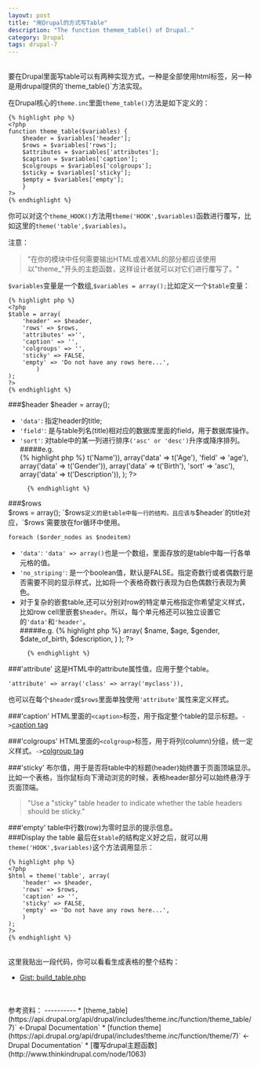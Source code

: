 ```yaml
---
layout: post
title: "用Drupal的方式写Table"
description: "The function themem_table() of Drupal."
category: Drupal
tags: drupal-7
---
```

<br>
要在Drupal里面写table可以有两种实现方式，一种是全部使用html标签，另一种是用drupal提供的`theme_table()`方法实现。  

在Drupal核心的`theme.inc`里面`theme_table()`方法是如下定义的：  

	{% highlight php %}
	<?php
	function theme_table($variables) {
		$header = $variables['header'];
		$rows = $variables['rows'];
		$attributes = $variables['attributes'];
		$caption = $variables['caption'];
		$colgroups = $variables['colgroups'];
		$sticky = $variables['sticky'];
		$empty = $variables['empty'];
		}
	?>
	{% endhighlight %}  
你可以对这个`theme_HOOK()`方法用`theme('HOOK',$variables)`函数进行覆写，比如这里的`theme('table',$variables)`。  

注意：  
> "在你的模块中任何需要输出HTML或者XML的部分都应该使用以"theme_"开头的主题函数，这样设计者就可以对它们进行覆写了。"  

`$variables`变量是一个数组,`$variables = array();`比如定义一个`$table`变量：

	{% highlight php %}
	<?php
	$table = array(
        'header' => $header,
        'rows' => $rows,
		'attributes' =>'',
        'caption' => '', 
		'colgroups' => '',
        'sticky' => FALSE, 
        'empty' => 'Do not have any rows here...',
            )
    );  
	?>
	{% endhighlight %}
###$header
	$header = array();
* `'data'`: 指定header的title;  
* `'field'`: 是与table列名(title)相对应的数据库里面的field，用于数据库操作。  
* `'sort'`: 对table中的某一列进行排序`('asc' or 'desc')`升序或降序排列。  
#####e.g.  
		{% highlight php %}
	<?php
		$header = array(
        	array('data' => t('Name')),
        	array('data' => t('Age'), 'field' => 'age'),
        	array('data' => t('Gender')),
        	array('data' => t('Birth'), 'sort' => 'asc'),
        	array('data' => t('Description')),
    	);
	?>
		{% endhighlight %}

###$rows	
	$rows = array();
`$rows`定义的是table中每一行的结构，且应该与`$header`的title对应，`$rows`需要放在for循环中使用。  

	foreach ($order_nodes as $nodeitem)

* `'data'`: `'data' => array()`也是一个数组，里面存放的是table中每一行各单元格的值。  
* `'no_striping'`: 是一个boolean值，默认是FALSE。指定奇数行或者偶数行是否需要不同的显示样式，比如将一个表格奇数行表现为白色偶数行表现为黄色。  
* 对于复杂的嵌套table,还可以分别对row的特定单元格指定你希望定义样式，比如row cell里嵌套`$header`。所以，每个单元格还可以独立设置它的`'data'`和`'header'`。  
#####e.g.
		{% highlight php %}
	<?php
		$rows = array(
            'data' => array(
                $name,
                $age,
                $gender,
                $date_of_birth,
                $description,
            )
		);
	?>
		{% endhighlight %}

###'attribute'
这是HTML中的attribute属性值，应用于整个table。  

	'attribute' => array('class' => array('myclass')),
也可以在每个`$header`或`$rows`里面单独使用`'attribute'`属性来定义样式。

###'caption'
HTML里面的`<caption>`标签，用于指定整个table的显示标题。`->`[caption tag](http://www.w3schools.com/tags/tag_caption.asp)

###'colgroups'
HTML里面的`<colgroup>`标签，用于将列(column)分组，统一定义样式。`->`[colgroup tag](http://www.w3schools.com/tags/tag_colgroup.asp)

###'sticky'
布尔值，用于是否将table中的标题(header)始终置于页面顶端显示。比如一个表格，当你鼠标向下滑动浏览的时候，表格header部分可以始终悬浮于页面顶端。  
> "Use a "sticky" table header to indicate whether the table headers should be sticky."

###'empty'
table中行数(row)为零时显示的提示信息。  
###Display the table
最后在`$table`的结构定义好之后，就可以用`theme('HOOK',$variables)`这个方法调用显示：  

	{% highlight php %}
	<?php
	$html = theme('table', array(
        'header' => $header,
        'rows' => $rows,
        'caption' => '',
        'sticky' => FALSE,
        'empty' => 'Do not have any rows here...',
        )
    );
	?>
	{% endhighlight %}

<br/>
这里我贴出一段代码，你可以看看生成表格的整个结构：

- [Gist: build_table.php](https://gist.github.com/Hamniba/8862346)
<br/>
<br/>
参考资料：
----------
* [theme_table](https://api.drupal.org/api/drupal/includes!theme.inc/function/theme_table/7)` <-Drupal Documentation`  
* [function theme](https://api.drupal.org/api/drupal/includes!theme.inc/function/theme/7)` <-Drupal Documentation`  
* [覆写drupal主题函数](http://www.thinkindrupal.com/node/1063)


